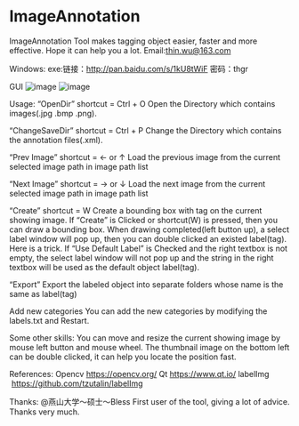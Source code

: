 # ImageAnnotation
ImageAnnotation Tool makes tagging object easier, faster and more effective. Hope it can help you a lot. Email:thin.wu@163.com

Windows:
exe:链接：http://pan.baidu.com/s/1kU8tWiF 密码：thgr

GUI
![image](https://github.com/satchelwu/ImageAnnotation/blob/master/1.jpg)
![image](https://github.com/satchelwu/ImageAnnotation/blob/master/2.jpg)

Usage: 
“OpenDir”  shortcut = Ctrl + O 
Open the Directory which contains images(.jpg .bmp .png). 
  
“ChangeSaveDir”  shortcut = Ctrl + P 
Change the Directory which contains the annotation files(.xml). 
  
“Prev Image” shortcut = ← or ↑ 
Load the previous image from the current selected image path in image path list   
  
“Next Image” shortcut = → or ↓ 
Load the next image from the current selected image path in image path list 
  
“Create” shortcut = W 
Create a bounding box with tag on the current showing image. If “Create” is Clicked or shortcut(W) is pressed, then you can draw a bounding box. When drawing completed(left button up), a select label window will pop up, then you can double clicked an existed label(tag). Here is a trick. If “Use Default Label” is Checked and the right textbox is not empty, the select label window will not pop up and the string in the right textbox will be used as the default object label(tag). 

“Export” 
Export the labeled object into separate folders whose name is the same as label(tag) 

Add new categories
You can add the new categories by modifying the labels.txt and Restart.

Some other skills: 
You can move and resize the current showing image by mouse left button and mouse wheel. The thumbnail image on the bottom left can be double clicked, it can help you locate the position fast. 
  
References: 
Opencv https://opencv.org/
Qt https://www.qt.io/
labelImg  https://github.com/tzutalin/labelImg 

  
Thanks: 
@燕山大学～硕士～Bless  First user of the tool, giving a lot of advice. Thanks very much. 

